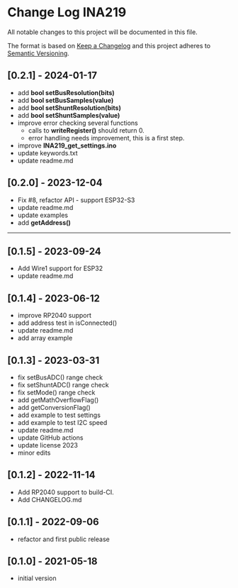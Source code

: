 # Change Log INA219

All notable changes to this project will be documented in this file.

The format is based on [Keep a Changelog](http://keepachangelog.com/)
and this project adheres to [Semantic Versioning](http://semver.org/).


## [0.2.1] - 2024-01-17
- add **bool setBusResolution(bits)**
- add **bool setBusSamples(value)**
- add **bool setShuntResolution(bits)**
- add **bool setShuntSamples(value)**
- improve error checking several functions
  - calls to **writeRegister()** should return 0.
  - error handling needs improvement, this is a first step.
- improve **INA219_get_settings.ino**
- update keywords.txt
- update readme.md


## [0.2.0] - 2023-12-04
- Fix #8, refactor API - support ESP32-S3
- update readme.md
- update examples
- add **getAddress()**

----

## [0.1.5] - 2023-09-24
- Add Wire1 support for ESP32
- update readme.md

## [0.1.4] - 2023-06-12
- improve RP2040 support
- add address test in isConnected()
- update readme.md
- add array example

## [0.1.3] - 2023-03-31
- fix setBusADC() range check
- fix setShuntADC() range check
- fix setMode() range check
- add getMathOverflowFlag()
- add getConversionFlag()
- add example to test settings
- add example to test I2C speed
- update readme.md
- update GitHub actions
- update license 2023
- minor edits

## [0.1.2] - 2022-11-14
- Add RP2040 support to build-CI.
- Add CHANGELOG.md

## [0.1.1] - 2022-09-06
- refactor and first public release

## [0.1.0] - 2021-05-18
- initial version


